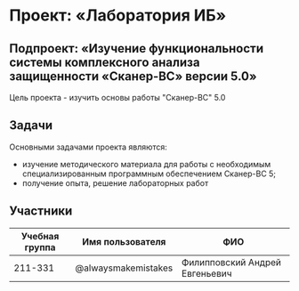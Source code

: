 # Проект: «Лаборатория ИБ»
## Подпроект: «Изучение функциональности системы комплексного анализа защищенности «Сканер-ВС» версии 5.0»
Цель проекта - изучить основы работы "Сканер-ВС" 5.0

## Задачи
Основными задачами проекта являются:
- изучение методического материала для работы с необходимым специализированным программным обеспечением Сканер-ВС 5;
- получение опыта, решение лабораторных работ

## Участники
| Учебная группа | Имя пользователя     | ФИО                                  |
|----------------|----------------------|--------------------------------------|
| 211-331        | @alwaysmakemistakes  | Филипповский Андрей Евгеньевич       |
